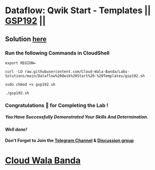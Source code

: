 # Dataflow: Qwik Start - Templates || [GSP192](https://www.cloudskillsboost.google/focuses/1101?parent=catalog) ||

## Solution [here](https://youtu.be/aq9owMpKLH0)

### Run the following Commands in CloudShell

```
export REGION=
```
```
curl -LO raw.githubusercontent.com/Cloud-Wala-Banda/Labs-Solutions/main/Dataflow%20Qwik%20Start%20-%20Templates/gsp192.sh

sudo chmod +x gsp192.sh

./gsp192.sh
```

### Congratulations 🎉 for Completing the Lab !

##### *You Have Successfully Demonstrated Your Skills And Determination.*

#### *Well done!*

#### Don't Forget to Join the [Telegram Channel](https://t.me/cloudwalabanda) & [Discussion group](https://t.me/cloudwalabandachats)

# [Cloud Wala Banda](https://www.youtube.com/@cloudwalabanda)
